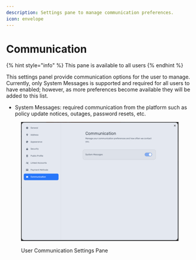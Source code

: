 ```yaml
---
description: Settings pane to manage communication preferences.
icon: envelope
---
```


# Communication

{% hint style="info" %}
This pane is available to all users
{% endhint %}

This settings panel provide communication options for the user to manage. Currently, only System Messages is supported and required for all users to have enabled; however, as more preferences become available they will be added to this list.

* System Messages: required communication from the platform such as policy update notices, outages, password resets, etc.

<figure><img src="../../.gitbook/assets/image (14).png" alt=""><figcaption><p>User Communication Settings Pane</p></figcaption></figure>
